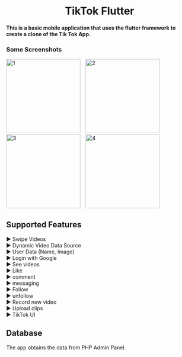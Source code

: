 <h1 align="center">
    <br>
    TikTok Flutter
</h1>
<h4 align="start">
 This is a basic mobile application that uses the flutter framework to create a clone of the Tik Tok App.
</h4>

### Some Screenshots

<img src="https://github.com/imranjeet/Exercise-App/assets/48348342/c5d7a5c3-cc4d-40ad-91bd-7a7d48265ec2" alt="1" width="200" style="margin-right: 10px;"/>
<img src="https://github.com/imranjeet/Exercise-App/assets/48348342/3d580eed-6668-4c1a-ac1d-c80cf0bc1356" alt="2" width="200" style="margin-right: 10px;"/>
<img src="https://github.com/imranjeet/Exercise-App/assets/48348342/0720463e-ba29-443b-b14b-118f09c48ab2" alt="3" width="200" style="margin-right: 10px;"/>
<img src="https://github.com/imranjeet/Exercise-App/assets/48348342/bc3ba3ff-9b8e-410e-9c7d-e88c432e071b" alt="4" width="200" style="margin-right: 10px;"/>



## Supported Features 

► Swipe Videos                                                            
► Dynamic Video Data Source                                                                  
► User Data (Name, Image)                                         
► Login with Google                            
► See videos                                              
► Like                                                            
► comment                                
► messaging                                   
► Follow                                                             
► unfollow                                                            
► Record new video                                                                                                 
► Upload clips                               
► TikTok UI                                                                 


## Database

The app obtains the data from PHP Admin Panel.
